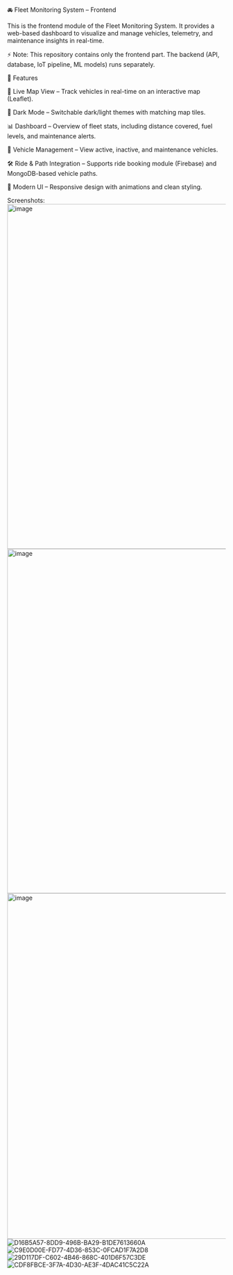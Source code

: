 🚘 Fleet Monitoring System – Frontend

This is the frontend module of the Fleet Monitoring System.
It provides a web-based dashboard to visualize and manage vehicles, telemetry, and maintenance insights in real-time.

⚡ Note: This repository contains only the frontend part. The backend (API, database, IoT pipeline, ML models) runs separately.

📌 Features

📍 Live Map View – Track vehicles in real-time on an interactive map (Leaflet).

🌙 Dark Mode – Switchable dark/light themes with matching map tiles.

📊 Dashboard – Overview of fleet stats, including distance covered, fuel levels, and maintenance alerts.

🚗 Vehicle Management – View active, inactive, and maintenance vehicles.

🛠 Ride & Path Integration – Supports ride booking module (Firebase) and MongoDB-based vehicle paths.

🎨 Modern UI – Responsive design with animations and clean styling.

Screenshots: 
<img width="1470" height="794" alt="image" src="https://github.com/user-attachments/assets/84d8f98e-1afc-436e-ad05-7ad5a17d540b" />
<img width="1470" height="793" alt="image" src="https://github.com/user-attachments/assets/1a36b540-a389-44b4-b96d-a9e505167c59" />
<img width="1470" height="796" alt="image" src="https://github.com/user-attachments/assets/8780f48b-902c-4d7b-b211-2091eef277bc" />
![D16B5A57-8DD9-496B-BA29-B1DE7613660A](https://github.com/user-attachments/assets/50fb6ee1-5d1b-4c24-a62a-4555b7a82c67)
![C9E0D00E-FD77-4D36-853C-0FCAD1F7A2D8](https://github.com/user-attachments/assets/c1d6dcd3-ee05-4ef0-94c6-486ab32b6eae)
![29D117DF-C602-4B46-868C-401D6F57C3DE](https://github.com/user-attachments/assets/55babb8a-04f3-4f49-9914-2e1ad67a475b)
![CDF8FBCE-3F7A-4D30-AE3F-4DAC41C5C22A](https://github.com/user-attachments/assets/afda3e3f-207c-4455-b071-32918b53be4d)








